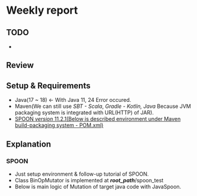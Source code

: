 # Weekly report
## TODO
  - 
## Review
## Setup & Requirements

  - Java(17 ~ 18) <- With Java 11, 24 Error occured.
  - Maven(We can still use *SBT - Scala*, *Gradle - Kotlin, Java* Because JVM packaging system is integrated with URL(HTTP) of JAR).
  - [SPOON *version* 11.2.1(Below is described environment under Maven build-packaging system - POM.xml)](https://central.sonatype.com/artifact/fr.inria.gforge.spoon/spoon-core)

## Explanation
### SPOON
  - Just setup environment & follow-up tutorial of SPOON. 
  - Class BinOpMutator is implemented at ***root_path***/spoon_test
  - Below is main logic of Mutation of target java code with JavaSpoon.
